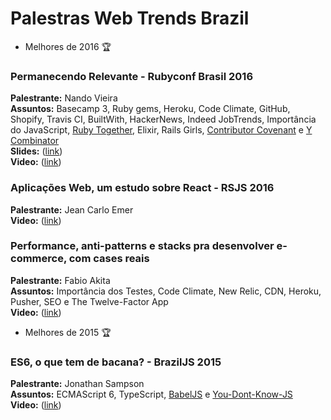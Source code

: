 # Palestras Web Trends Brazil

- Melhores de 2016 :trophy:

### Permanecendo Relevante - Rubyconf Brasil 2016                                              
**Palestrante:** Nando Vieira           
**Assuntos:** Basecamp 3, Ruby gems, Heroku, Code Climate, GitHub, Shopify, Travis CI, BuiltWith, HackerNews, Indeed JobTrends, Importância do JavaScript, [Ruby Together](https://rubytogether.org/), Elixir, Rails Girls, [Contributor Covenant](http://contributor-covenant.org/) e [Y Combinator](https://www.ycombinator.com/)               
**Slides:** ([link](https://speakerdeck.com/fnando/permanecendo-relevante))                   
**Video:** ([link](https://www.youtube.com/watch?v=XDEzelGp6Os))

### Aplicações Web, um estudo sobre React - RSJS 2016                                                 
**Palestrante:** Jean Carlo Emer                                                                                       
**Video:** ([link](https://www.youtube.com/watch?v=3Y3jC_AwGF8))                                                

### Performance, anti-patterns e stacks pra desenvolver e-commerce, com cases reais                                         
**Palestrante:** Fabio Akita                                                                         
**Assuntos:** Importância dos Testes, Code Climate, New Relic, CDN, Heroku, Pusher, SEO e The Twelve-Factor App  
**Video:** ([link](https://www.youtube.com/watch?v=a2GElG2yDq4))
  
- Melhores de 2015 :trophy:    
   
### ES6, o que tem de bacana? - BrazilJS 2015        
**Palestrante:** Jonathan Sampson         
**Assuntos:** ECMAScript 6, TypeScript, [BabelJS](https://babeljs.io/) e [You-Dont-Know-JS](https://github.com/getify/You-Dont-Know-JS)   
**Video:** ([link](https://www.youtube.com/watch?v=VHRdSnJbNLg))     
